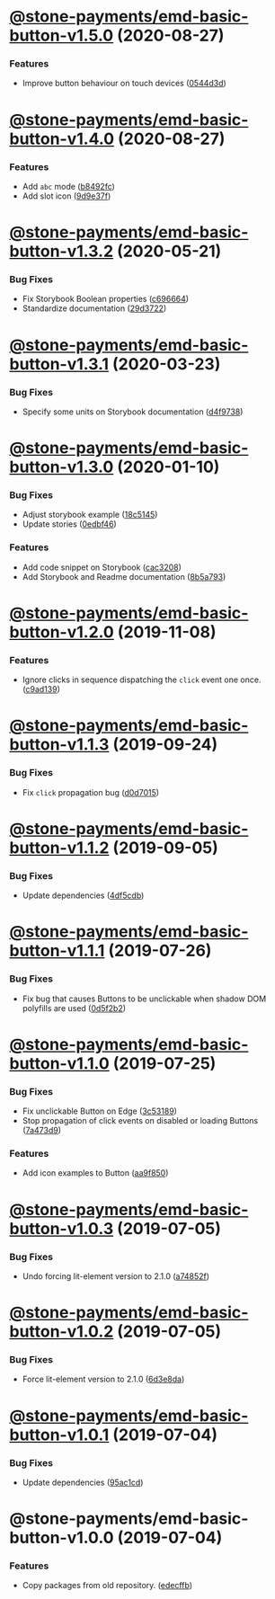 # [@stone-payments/emd-basic-button-v1.5.0](https://github.com/stone-payments/emerald-web-framework/compare/@stone-payments/emd-basic-button-v1.4.0...@stone-payments/emd-basic-button-v1.5.0) (2020-08-27)


### Features

* Improve button behaviour on touch devices ([0544d3d](https://github.com/stone-payments/emerald-web-framework/commit/0544d3d85a39bad68abb484a0648df8ba51099f1))

# [@stone-payments/emd-basic-button-v1.4.0](https://github.com/stone-payments/emerald-web-framework/compare/@stone-payments/emd-basic-button-v1.3.2...@stone-payments/emd-basic-button-v1.4.0) (2020-08-27)


### Features

* Add `abc` mode ([b8492fc](https://github.com/stone-payments/emerald-web-framework/commit/b8492fc48f91d00020fd9f043c01d1a493d42c28))
* Add slot icon ([9d9e37f](https://github.com/stone-payments/emerald-web-framework/commit/9d9e37f0fde7a543342872df7d23543256d35f2a))

# [@stone-payments/emd-basic-button-v1.3.2](https://github.com/stone-payments/emerald-web-framework/compare/@stone-payments/emd-basic-button-v1.3.1...@stone-payments/emd-basic-button-v1.3.2) (2020-05-21)


### Bug Fixes

* Fix Storybook Boolean properties ([c696664](https://github.com/stone-payments/emerald-web-framework/commit/c6966643219730f0caf8334dd89e5dbe37fac6b9))
* Standardize documentation ([29d3722](https://github.com/stone-payments/emerald-web-framework/commit/29d3722f9dbe0607399cfefc2df1d80291ae3051))

# [@stone-payments/emd-basic-button-v1.3.1](https://github.com/stone-payments/emerald-web-framework/compare/@stone-payments/emd-basic-button-v1.3.0...@stone-payments/emd-basic-button-v1.3.1) (2020-03-23)


### Bug Fixes

* Specify some units on Storybook documentation ([d4f9738](https://github.com/stone-payments/emerald-web-framework/commit/d4f9738))

# [@stone-payments/emd-basic-button-v1.3.0](https://github.com/stone-payments/emerald-web-framework/compare/@stone-payments/emd-basic-button-v1.2.0...@stone-payments/emd-basic-button-v1.3.0) (2020-01-10)


### Bug Fixes

* Adjust storybook example ([18c5145](https://github.com/stone-payments/emerald-web-framework/commit/18c5145))
* Update stories ([0edbf46](https://github.com/stone-payments/emerald-web-framework/commit/0edbf46))


### Features

* Add code snippet on Storybook ([cac3208](https://github.com/stone-payments/emerald-web-framework/commit/cac3208))
* Add Storybook and Readme documentation ([8b5a793](https://github.com/stone-payments/emerald-web-framework/commit/8b5a793))

# [@stone-payments/emd-basic-button-v1.2.0](https://github.com/stone-payments/emerald-web-framework/compare/@stone-payments/emd-basic-button-v1.1.3...@stone-payments/emd-basic-button-v1.2.0) (2019-11-08)


### Features

* Ignore clicks in sequence dispatching the `click` event one once. ([c9ad139](https://github.com/stone-payments/emerald-web-framework/commit/c9ad139))

# [@stone-payments/emd-basic-button-v1.1.3](https://github.com/stone-payments/emerald-web-framework/compare/@stone-payments/emd-basic-button-v1.1.2...@stone-payments/emd-basic-button-v1.1.3) (2019-09-24)


### Bug Fixes

* Fix `click` propagation bug ([d0d7015](https://github.com/stone-payments/emerald-web-framework/commit/d0d7015))

# [@stone-payments/emd-basic-button-v1.1.2](https://github.com/stone-payments/emerald-web-framework/compare/@stone-payments/emd-basic-button-v1.1.1...@stone-payments/emd-basic-button-v1.1.2) (2019-09-05)


### Bug Fixes

* Update dependencies ([4df5cdb](https://github.com/stone-payments/emerald-web-framework/commit/4df5cdb))

# [@stone-payments/emd-basic-button-v1.1.1](https://github.com/stone-payments/emerald-web-framework/compare/@stone-payments/emd-basic-button-v1.1.0...@stone-payments/emd-basic-button-v1.1.1) (2019-07-26)


### Bug Fixes

* Fix bug that causes Buttons to be unclickable when shadow DOM polyfills are used ([0d5f2b2](https://github.com/stone-payments/emerald-web-framework/commit/0d5f2b2))

# [@stone-payments/emd-basic-button-v1.1.0](https://github.com/stone-payments/emerald-web-framework/compare/@stone-payments/emd-basic-button-v1.0.3...@stone-payments/emd-basic-button-v1.1.0) (2019-07-25)


### Bug Fixes

* Fix unclickable Button on Edge ([3c53189](https://github.com/stone-payments/emerald-web-framework/commit/3c53189))
* Stop propagation of click events on disabled or loading Buttons ([7a473d9](https://github.com/stone-payments/emerald-web-framework/commit/7a473d9))


### Features

* Add icon examples to Button ([aa9f850](https://github.com/stone-payments/emerald-web-framework/commit/aa9f850))

# [@stone-payments/emd-basic-button-v1.0.3](https://github.com/stone-payments/emerald-web-framework/compare/@stone-payments/emd-basic-button-v1.0.2...@stone-payments/emd-basic-button-v1.0.3) (2019-07-05)


### Bug Fixes

* Undo forcing lit-element version to 2.1.0 ([a74852f](https://github.com/stone-payments/emerald-web-framework/commit/a74852f))

# [@stone-payments/emd-basic-button-v1.0.2](https://github.com/stone-payments/emerald-web-framework/compare/@stone-payments/emd-basic-button-v1.0.1...@stone-payments/emd-basic-button-v1.0.2) (2019-07-05)


### Bug Fixes

* Force lit-element version to 2.1.0 ([6d3e8da](https://github.com/stone-payments/emerald-web-framework/commit/6d3e8da))

# [@stone-payments/emd-basic-button-v1.0.1](https://github.com/stone-payments/emerald-web-framework/compare/@stone-payments/emd-basic-button-v1.0.0...@stone-payments/emd-basic-button-v1.0.1) (2019-07-04)


### Bug Fixes

* Update dependencies ([95ac1cd](https://github.com/stone-payments/emerald-web-framework/commit/95ac1cd))

# @stone-payments/emd-basic-button-v1.0.0 (2019-07-04)


### Features

* Copy packages from old repository. ([edecffb](https://github.com/stone-payments/emerald-web-framework/commit/edecffb))
